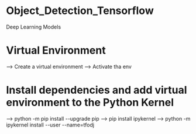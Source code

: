 # Object_Detection_Tensorflow
Deep Learning Models

# Virtual Environment
--> Create a virtual environment
--> Activate tha env

# Install dependencies and add virtual environment to the Python Kernel

--> python -m pip install --upgrade pip
--> pip install ipykernel
--> python -m ipykernel install --user --name=tfodj
